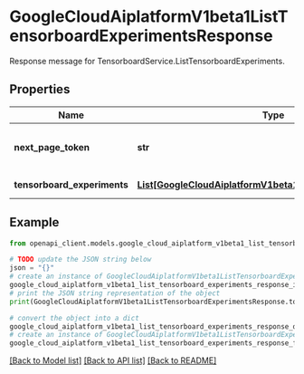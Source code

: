 # GoogleCloudAiplatformV1beta1ListTensorboardExperimentsResponse

Response message for TensorboardService.ListTensorboardExperiments.

## Properties

Name | Type | Description | Notes
------------ | ------------- | ------------- | -------------
**next_page_token** | **str** | A token, which can be sent as ListTensorboardExperimentsRequest.page_token to retrieve the next page. If this field is omitted, there are no subsequent pages. | [optional] 
**tensorboard_experiments** | [**List[GoogleCloudAiplatformV1beta1TensorboardExperiment]**](GoogleCloudAiplatformV1beta1TensorboardExperiment.md) | The TensorboardExperiments mathching the request. | [optional] 

## Example

```python
from openapi_client.models.google_cloud_aiplatform_v1beta1_list_tensorboard_experiments_response import GoogleCloudAiplatformV1beta1ListTensorboardExperimentsResponse

# TODO update the JSON string below
json = "{}"
# create an instance of GoogleCloudAiplatformV1beta1ListTensorboardExperimentsResponse from a JSON string
google_cloud_aiplatform_v1beta1_list_tensorboard_experiments_response_instance = GoogleCloudAiplatformV1beta1ListTensorboardExperimentsResponse.from_json(json)
# print the JSON string representation of the object
print(GoogleCloudAiplatformV1beta1ListTensorboardExperimentsResponse.to_json())

# convert the object into a dict
google_cloud_aiplatform_v1beta1_list_tensorboard_experiments_response_dict = google_cloud_aiplatform_v1beta1_list_tensorboard_experiments_response_instance.to_dict()
# create an instance of GoogleCloudAiplatformV1beta1ListTensorboardExperimentsResponse from a dict
google_cloud_aiplatform_v1beta1_list_tensorboard_experiments_response_from_dict = GoogleCloudAiplatformV1beta1ListTensorboardExperimentsResponse.from_dict(google_cloud_aiplatform_v1beta1_list_tensorboard_experiments_response_dict)
```
[[Back to Model list]](../README.md#documentation-for-models) [[Back to API list]](../README.md#documentation-for-api-endpoints) [[Back to README]](../README.md)


